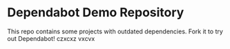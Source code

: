 # Dependabot Demo Repository

This repo contains some projects with outdated dependencies. Fork it to try out
Dependabot!
czxcxz
vxcvx
